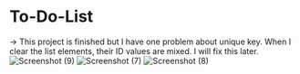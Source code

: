 # To-Do-List
-> This project is finished but I have one problem about unique key. When I clear the list elements, their ID values are mixed. I will fix this later.
![Screenshot (9)](https://user-images.githubusercontent.com/85365132/214596825-129daf38-c673-43e3-a888-399f265789c1.png)
![Screenshot (7)](https://user-images.githubusercontent.com/85365132/214596878-bd00d792-5efb-4fa0-adb0-04ca570980cc.png)
![Screenshot (8)](https://user-images.githubusercontent.com/85365132/214596898-c4d09572-339d-425b-8c32-5c27db248a36.png)
